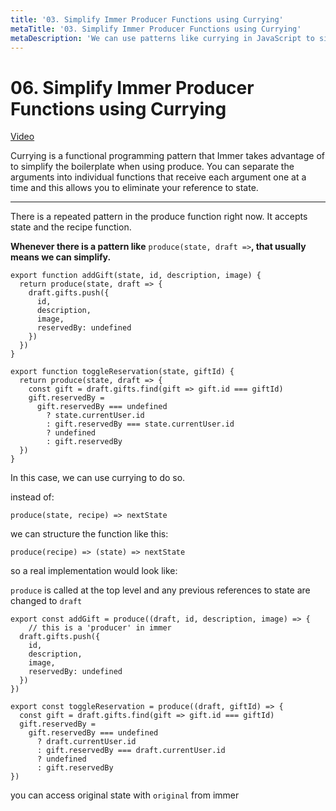 ```yaml
---
title: '03. Simplify Immer Producer Functions using Currying'
metaTitle: '03. Simplify Immer Producer Functions using Currying'
metaDescription: 'We can use patterns like currying in JavaScript to simplify our Producer functions.'
---
```


# 06. Simplify Immer Producer Functions using Currying

[Video](https://egghead.io/lessons/javascript-simplify-immer-producer-functions-using-currying)

Currying is a functional programming pattern that Immer takes advantage of to simplify the boilerplate when using produce. You can separate the arguments into individual functions that receive each argument one at a time and this allows you to eliminate your reference to state.

---

There is a repeated pattern in the produce function right now. It accepts state and the recipe function.

**Whenever there is a pattern like** `produce(state, draft =>`**, that usually means we can simplify.**

    export function addGift(state, id, description, image) {
      return produce(state, draft => {
        draft.gifts.push({
          id,
          description,
          image,
          reservedBy: undefined
        })
      })
    }

    export function toggleReservation(state, giftId) {
      return produce(state, draft => {
        const gift = draft.gifts.find(gift => gift.id === giftId)
        gift.reservedBy =
          gift.reservedBy === undefined
            ? state.currentUser.id
            : gift.reservedBy === state.currentUser.id
            ? undefined
            : gift.reservedBy
      })
    }

In this case, we can use currying to do so.

instead of:

    produce(state, recipe) => nextState

we can structure the function like this:

    produce(recipe) => (state) => nextState

so a real implementation would look like:

`produce` is called at the top level and any previous references to state are changed to `draft`

    export const addGift = produce((draft, id, description, image) => {
    	// this is a 'producer' in immer
      draft.gifts.push({
        id,
        description,
        image,
        reservedBy: undefined
      })
    })

    export const toggleReservation = produce((draft, giftId) => {
      const gift = draft.gifts.find(gift => gift.id === giftId)
      gift.reservedBy =
        gift.reservedBy === undefined
          ? draft.currentUser.id
          : gift.reservedBy === draft.currentUser.id
          ? undefined
          : gift.reservedBy
    })

you can access original state with `original` from immer

